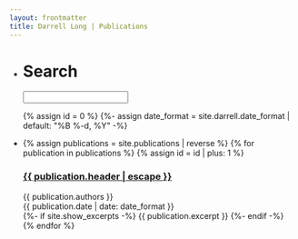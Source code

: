 ```yaml
---
layout: frontmatter
title: Darrell Long | Publications
---
```


<script type="text/javascript">
  function filter(input) {
    var text = input.toLowerCase();
    var id = 1;
    {% assign publications = site.publications | reverse %}
    {% for publication in publications %}
      var content = {{
        publication.content | downcase | strip_html | jsonify
      }};
      var header = {{
        publication.header | downcase | strip_html | jsonify
        }};
      var date = {{
        publication.date | date: "%-d %B %Y" | downcase | strip_html | jsonify
      }};
      var authors = {{
        publication.authors | downcase | strip_html | jsonify
      }};
      var div = document.getElementById(id);
      div.style.display = (
        content.includes(text) || header.includes(text) || date.includes(text) ||
        authors.includes(text) || text == ""
      ) ? 'unset' : 'none';
      id += 1;
    {% endfor %}
  }
</script>

<ul class="posts">
  <li class="posts-labelgroup" id="posts-labelgroup">
    <h1 id="posts-label">Search</h1>
    <div class="search-container">
      <div class="search-section">
        <i class="icon-search"></i>
        <input type="text" name="search" id="text" oninput="filter(document.getElementById('text').value)">
      </div>
    </div>
  </li>

  {% assign id = 0 %}
  {%- assign date_format = site.darrell.date_format | default: "%B %-d, %Y" -%}
  <li>
    {% assign publications = site.publications | reverse %}
    {% for publication in publications %}
      {% assign id = id | plus: 1 %}
      <div id="{{ id }}">
        <a class="post-link" href="{{ publication.url | relative_url }}">
          <h3 class="post-title">{{ publication.header | escape }}</h3>
        </a>
        <div class="post-meta">
          <div class="post-authors">
            {{ publication.authors }}
          </div>
          <div class="post-date">
            <i class="icon-calendar"></i>
              {{ publication.date | date: date_format }}
          </div>
        </div>
        <div class="post">
          {%- if site.show_excerpts -%}
            {{ publication.excerpt }}
          {%- endif -%}
        </div>
      </div>
    {% endfor %}
  </li>
</ul>

